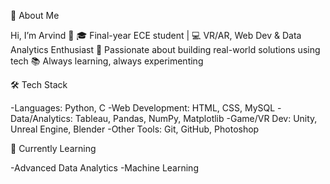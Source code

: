 💫 About Me

Hi, I’m Arvind 👋
🎓 Final-year ECE student | 💻 VR/AR, Web Dev & Data Analytics Enthusiast
🚀 Passionate about building real-world solutions using tech
📚 Always learning, always experimenting

🛠️ Tech Stack

-Languages: Python, C
-Web Development: HTML, CSS, MySQL
-Data/Analytics: Tableau, Pandas, NumPy, Matplotlib
-Game/VR Dev: Unity, Unreal Engine, Blender
-Other Tools: Git, GitHub, Photoshop 

🌱 Currently Learning

-Advanced Data Analytics
-Machine Learning
